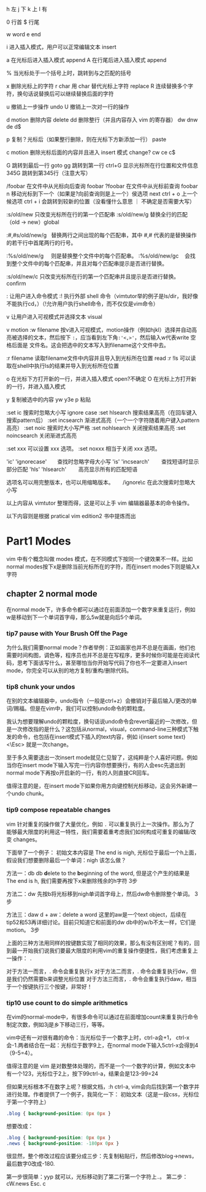 h 左
j 下
k 上
l 有

0 行首
$ 行尾

w word
e end

i 进入插入模式，用户可以正常编辑文本 insert

a 在光标后进入插入模式 append
A 在行尾后进入插入模式 append

% 当光标处于一个括号上时，跳转到与之匹配的括号

x 删除光标上的字符
r char 用 char 替代光标上字符 replace
R 连续替换多个字符，换句话说替换后可以继续替换后面的字符

u 撤销上一步操作 undo
U 撤销上一次对一行的操作

d motion 删除内容 delete 
dd 删除整行（并且内容存入 vim 的寄存器）
dw dnw de d$

p 复制？光标后（如果整行删除，则在光标下方新添加一行） paste

c motion 删除光标后面的内容并且进入 insert 模式 change?
cw ce c$ 


G 跳转到最后一行 goto
gg 跳转到第一行
ctrl+G 显示光标所在行位置和文件信息
345G 跳转到第345行（注意大写）


/foobar 在文件中从光标向后查询 foobar
?foobar 在文件中从光标前查询 foobar
n 移动光标到下一个（如果是?向前查询则是上一个）侯选项 next
ctrl + o 上一个候选项
ctrl + i 会跳转到较新的位置（没看懂什么意思 ｜ 不确定是否需要大写）

:s/old/new 只改变光标所在行的第一个匹配串
:s/old/new/g 替换全行的匹配（old -> new）global

:#,#s/old/new/g   替换两行之间出现的每个匹配串，其中 #,# 代表的是替换操作的若干行中首尾两行的行号。

:%s/old/new/g     则是替换整个文件中的每个匹配串。
:%s/old/new/gc    会找到整个文件中的每个匹配串，并且对每个匹配串提示是否进行替换。

:s/old/new/c 只改变光标所在行的第一个匹配串并且提示是否进行替换。 confirm

: 让用户进入命令模式
:! 执行外部 shell 命令（vimtutor举的例子是ls/dir，我好像不能执行cd，）（!允许用户执行shell命令，而不仅仅是vim命令）

v 让用户进入可视模式并选择文本 visual

v motion :w filename 按v进入可视模式，motion操作（例如hjkl）选择并自动高亮被选择的文本，然后按下 `:`，应当看到左下角`:'<,>'`，然后输入w代表write 空格后面是 文件名。这会把选中的文本写入到filename这个文件中去。

:r filename 读取filename文件中内容并且导入到光标所在位置 read
:r !ls 可以读取在shell中执行ls的结果并导入到光标所在位置

o 在光标下方打开新的一行，并进入插入模式 open?不确定
O 在光标上方打开新的一行，并进入插入模式

y 复制被选中的内容
yw y3e
p 粘贴

:set ic 搜索时忽略大小写 ignore case
:set hlsearch 搜索结果高亮（在回车键入搜索pattern后）
:set incsearch 渐进式高亮（一个一个字符随着用户键入pattern高亮）
:set noic 搜索时大小写严格
:set nohlsearch 关闭搜索结果高亮
:set noincsearch 关闭渐进式高亮

:set xxx 可以设置 xxx 选项。
:set noxxx 相当于关闭 xxx 选项。

'ic' 'ignorecase'       查找时忽略字母大小写
'is' 'incsearch'        查找短语时显示部分匹配
'hls' 'hlsearch'        高亮显示所有的匹配短语

选项名可以用完整版本，也可以用缩略版本。
     
/ignore\c 在此次搜索时忽略大小写



以上内容从 vimtutor 整理而得，这是可以上手 vim 编辑器最基本的命令操作。

以下内容则是根据 pratical vim edition2 书中提炼而出

# Part1 Modes
vim 中有个概念叫做 modes 模式，在不同模式下按同一个键效果不一样。比如normal modes按下x是删除当前光标所在的字符，而在insert modes下则是输入x字符
## chapter 2 normal mode
在normal mode下，许多命令都可以通过在前面添加一个数字来重复运行，例如w是移动到下一个单词首字母，那么5w就是向后5个单词。

### tip7 pause with Your Brush Off the Page
为什么我们需要normal mode？作者举例：正如画家也并不总是在画画，他们也需要时间构图，调色等，程序员也并不总是在写程序，更多时候你可能是在阅读代码，思考下面该写什么，甚至哪怕当你开始写代码了你也不一定要进入insert mode，你完全可以从别的地方复制/重构/删除代码。

### tip8 chunk your undos
在别的文本编辑器中，undo指令（一般是ctrl+z）会撤销对于最后输入/更改的单词/赐福。但是在vim中，我们可以控制undo命令的颗粒度。

我认为想要理解undo的颗粒度，换句话说undo命令会revert最近的一次修改，但是一次修改指的是什么？这包括从normal，visual，command-line三种模式下触发的命令，也包括在insert模式下插入的text内容，例如 i{insert some text}<\Esc> 就是一次change。

至于多久需要退出一次insert mode就见仁见智了，这纯粹是个人喜好问题。例如当你在insert mode下输入写完一行内容你想要换行，有的人会esc先退出到normal mode下再按o开启新的一行，有的人则直接CR回车。

值得注意的是，在insert mode下如果你用方向键控制光标移动，这会另外新建一个undo chunk。

### tip9 compose repeatable changes
vim 针对重复的操作做了大量优化，例如 `.` 可以重复执行上一次操作。那么为了能够最大限度的利用这一特性，我们需要着重考虑我们如何构成可重复的编辑/改变 changes。

下面举了一个例子：
初始文本内容是 The end is nigh, 光标位于最后一个h上面，假设我们想要删除最后一个单词：nigh 该怎么做？

方法一：db
db **d**elete to the **b**eginning of the word, 但是这个产生的结果是 The end is h, 我们需要再按下x来删除残余的h字符
3步

方法二：dw
先按b将光标移到nigh单词首字母上，然后dw命令删除整个单词。
3步

方法三：daw
d + aw：delete a word
这里的aw是一个text object，后续在 tip52和53再详细讨论。目前只知道它和前面的dw db中的w/b不太一样，它们是motion。
3步

上面的三种方法用同样的按键数实现了相同的效果，那么有没有区别呢？有的，回到最一开始我们说我们要最大限度的利用vim的重复操作便捷性，我们考虑重复上一操作： `.`

对于方法一而言，. 命令会重复执行x
对于方法二而言，. 命令会重复执行dw，但是我们仍然需要b来调整光标位置
对于方法三而言，. 命令会重复执行daw，相当于一个按键执行三个按键，非常好！

### tip10 use count to do simple arithmetics
在vim的normal-mode中，有很多命令可以通过在前面增加count来重复执行命令制定次数，例如3j是乡下移动三行，等等。

vim中还有一对很有趣的命令：当光标位于一个数字上时，ctrl-a会+1， ctrl-x会-1.两者结合在一起：光标位于数字9上，在normal mode下输入5ctrl-x会得到4（9-5=4）。

值得注意的是 vim 是对数整体处理的，而不是一个一个数字的计算，例如文本中有一个123，光标位于2上，按下99ctrl-a，结果会是123-99=24

但如果光标根本不在数字上呢？根据文档，:h ctrl-a, vim会向后找到第一个数字并进行处理。作者提供了一个例子，我简化一下：
初始文本（这是一段css，光标位于第一个字符上）

``` css
.blog { background-position: 0px 0px }
```

想要改成：
``` css
.blog { background-position: 0px 0px }
.news { background-position: -180px 0px }
```

很显然，整个修改过程应该要分成三步：先复制粘贴行，然后修改blog->news，最后数字0改成-180.

第一步很简单：yyp 就可以，光标移动到了第二行第一个字符上`.`。
第二步：cW.news Esc. c
